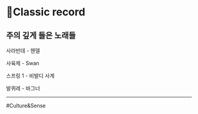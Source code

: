 # 🎻Classic record

## 주의 깊게 들은 노래들

사라반데 - 헨델

사육제 - Swan

스프링 1 - 비발디 사계

발퀴레 - 바그너


---

#Culture&Sense